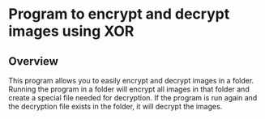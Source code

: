 # Program to encrypt and decrypt images using XOR

## Overview
This program allows you to easily encrypt and decrypt images in a folder.
Running the program in a folder will encrypt all images in that folder and create a special file needed for decryption.
If the program is run again and the decryption file exists in the folder, it will decrypt the images.
